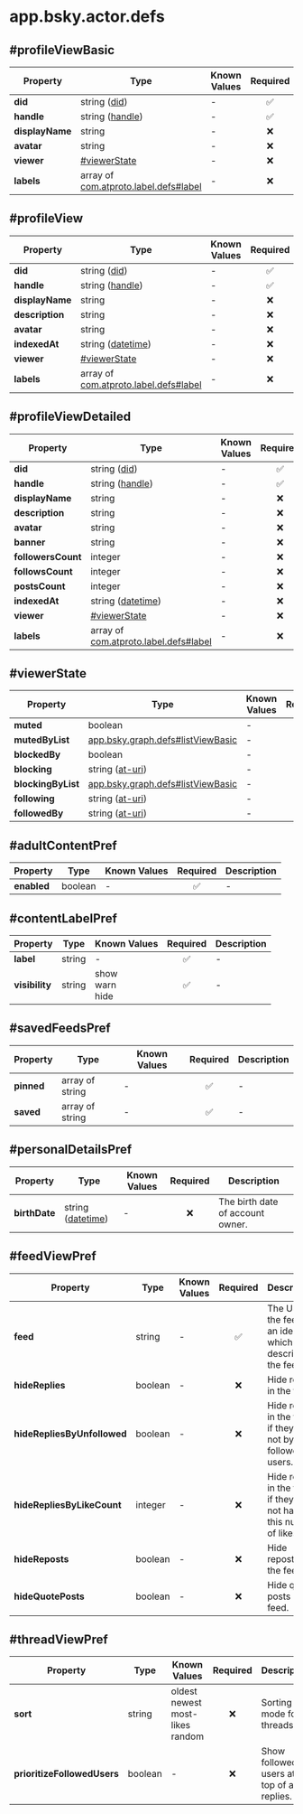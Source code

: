 # app.bsky.actor.defs

## #profileViewBasic

| Property | Type | Known Values | Required | Description |
| --- | --- | --- | :---: | --- |
| **did** | string ([did](https://atproto.com/specs/did)) | - | ✅ | - |
| **handle** | string ([handle](https://atproto.com/specs/handle)) | - | ✅ | - |
| **displayName** | string | - | ❌ | - |
| **avatar** | string | - | ❌ | - |
| **viewer** | [#viewerState](#viewerstate) | - | ❌ | - |
| **labels** | array of [com.atproto.label.defs#label](../../../../lexiconscom/atproto/label/defs.md#label) | - | ❌ | - |

## #profileView

| Property | Type | Known Values | Required | Description |
| --- | --- | --- | :---: | --- |
| **did** | string ([did](https://atproto.com/specs/did)) | - | ✅ | - |
| **handle** | string ([handle](https://atproto.com/specs/handle)) | - | ✅ | - |
| **displayName** | string | - | ❌ | - |
| **description** | string | - | ❌ | - |
| **avatar** | string | - | ❌ | - |
| **indexedAt** | string ([datetime](https://atproto.com/specs/lexicon#datetime)) | - | ❌ | - |
| **viewer** | [#viewerState](#viewerstate) | - | ❌ | - |
| **labels** | array of [com.atproto.label.defs#label](../../../../lexiconscom/atproto/label/defs.md#label) | - | ❌ | - |

## #profileViewDetailed

| Property | Type | Known Values | Required | Description |
| --- | --- | --- | :---: | --- |
| **did** | string ([did](https://atproto.com/specs/did)) | - | ✅ | - |
| **handle** | string ([handle](https://atproto.com/specs/handle)) | - | ✅ | - |
| **displayName** | string | - | ❌ | - |
| **description** | string | - | ❌ | - |
| **avatar** | string | - | ❌ | - |
| **banner** | string | - | ❌ | - |
| **followersCount** | integer | - | ❌ | - |
| **followsCount** | integer | - | ❌ | - |
| **postsCount** | integer | - | ❌ | - |
| **indexedAt** | string ([datetime](https://atproto.com/specs/lexicon#datetime)) | - | ❌ | - |
| **viewer** | [#viewerState](#viewerstate) | - | ❌ | - |
| **labels** | array of [com.atproto.label.defs#label](../../../../lexiconscom/atproto/label/defs.md#label) | - | ❌ | - |

## #viewerState

| Property | Type | Known Values | Required | Description |
| --- | --- | --- | :---: | --- |
| **muted** | boolean | - | ❌ | - |
| **mutedByList** | [app.bsky.graph.defs#listViewBasic](../../../../lexiconsapp/bsky/graph/defs.md#listviewbasic) | - | ❌ | - |
| **blockedBy** | boolean | - | ❌ | - |
| **blocking** | string ([at-uri](https://atproto.com/specs/at-uri-scheme)) | - | ❌ | - |
| **blockingByList** | [app.bsky.graph.defs#listViewBasic](../../../../lexiconsapp/bsky/graph/defs.md#listviewbasic) | - | ❌ | - |
| **following** | string ([at-uri](https://atproto.com/specs/at-uri-scheme)) | - | ❌ | - |
| **followedBy** | string ([at-uri](https://atproto.com/specs/at-uri-scheme)) | - | ❌ | - |

## #adultContentPref

| Property | Type | Known Values | Required | Description |
| --- | --- | --- | :---: | --- |
| **enabled** | boolean | - | ✅ | - |

## #contentLabelPref

| Property | Type | Known Values | Required | Description |
| --- | --- | --- | :---: | --- |
| **label** | string | - | ✅ | - |
| **visibility** | string | show<br>warn<br>hide | ✅ | - |

## #savedFeedsPref

| Property | Type | Known Values | Required | Description |
| --- | --- | --- | :---: | --- |
| **pinned** | array of string | - | ✅ | - |
| **saved** | array of string | - | ✅ | - |

## #personalDetailsPref

| Property | Type | Known Values | Required | Description |
| --- | --- | --- | :---: | --- |
| **birthDate** | string ([datetime](https://atproto.com/specs/lexicon#datetime)) | - | ❌ | The birth date of account owner. |

## #feedViewPref

| Property | Type | Known Values | Required | Description |
| --- | --- | --- | :---: | --- |
| **feed** | string | - | ✅ | The URI of the feed, or an identifier which describes the feed. |
| **hideReplies** | boolean | - | ❌ | Hide replies in the feed. |
| **hideRepliesByUnfollowed** | boolean | - | ❌ | Hide replies in the feed if they are not by followed users. |
| **hideRepliesByLikeCount** | integer | - | ❌ | Hide replies in the feed if they do not have this number of likes. |
| **hideReposts** | boolean | - | ❌ | Hide reposts in the feed. |
| **hideQuotePosts** | boolean | - | ❌ | Hide quote posts in the feed. |

## #threadViewPref

| Property | Type | Known Values | Required | Description |
| --- | --- | --- | :---: | --- |
| **sort** | string | oldest<br>newest<br>most-likes<br>random | ❌ | Sorting mode for threads. |
| **prioritizeFollowedUsers** | boolean | - | ❌ | Show followed users at the top of all replies. |
